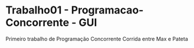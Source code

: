 # Trabalho01 - Programacao-Concorrente - GUI
Primeiro trabalho de Programação Concorrente
Corrida entre Max e Pateta
